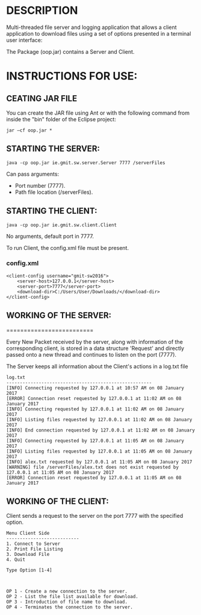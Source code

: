 # DESCRIPTION

Multi-threaded file server and logging application that allows a client application to download files using a set of options presented in a terminal user
interface:

The Package (oop.jar) contains a Server and Client.



# INSTRUCTIONS FOR USE:

## CEATING JAR FILE

You can create the JAR file using Ant or with the following command from inside the "bin" folder of the Eclipse project:

```
jar –cf oop.jar *
```


## STARTING THE SERVER:

```
java -cp oop.jar ie.gmit.sw.server.Server 7777 /serverFiles
```
Can pass arguments:
* Port number (7777).
* Path file location (/serverFiles).


## STARTING THE CLIENT:

```
java -cp oop.jar ie.gmit.sw.client.Client
```

No arguments, default port in 7777.

To run Client, the config.xml file must be present.

### config.xml

```
<client-config username="gmit-sw2016">
	<server-host>127.0.0.1</server-host>
	<server-port>7777</server-port>
	<download-dir>C:/Users/User/Downloads/</download-dir>
</client-config>
```

## WORKING OF THE SERVER:
=========================

Every New Packet received by the server, along with information of the corresponding client, is stored in a data structure 'Request' and directly passed onto a new thread and continues to listen on the port (7777).

The Server keeps all information about the Client's actions in a log.txt file

```
log.txt
------------------------------------------------------
[INFO] Connecting requested by 127.0.0.1 at 10:57 AM on 08 January 2017
[ERROR] Connection reset requested by 127.0.0.1 at 11:02 AM on 08 January 2017
[INFO] Connecting requested by 127.0.0.1 at 11:02 AM on 08 January 2017
[INFO] Listing files requested by 127.0.0.1 at 11:02 AM on 08 January 2017
[INFO] End connection requested by 127.0.0.1 at 11:02 AM on 08 January 2017
[INFO] Connecting requested by 127.0.0.1 at 11:05 AM on 08 January 2017
[INFO] Listing files requested by 127.0.0.1 at 11:05 AM on 08 January 2017
[INFO] alex.txt requested by 127.0.0.1 at 11:05 AM on 08 January 2017
[WARNING] file /serverFiles/alex.txt does not exist requested by 127.0.0.1 at 11:05 AM on 08 January 2017
[ERROR] Connection reset requested by 127.0.0.1 at 11:05 AM on 08 January 2017
```



## WORKING OF THE CLIENT:

Client sends a request to the server on the port 7777 with the specified option.

```
Menu Client Side
---------------------------
1. Connect to Server
2. Print File Listing
3. Download File
4. Quit

Type Option [1-4]



OP 1 - Create a new connection to the server.
OP 2 - List the file list available for download.
OP 3 - Introduction of file name to download.
OP 4 - Terminates the connection to the server.
```
